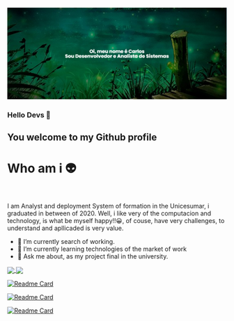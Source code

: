 [![MasterHead](https://github.com/carlos614/carlos614/blob/main/banner%20.png?raw=true)](https://github.com/carlos614)


### Hello Devs 👋

## You welcome to my Github profile

# Who am i 👽
<br>

I am Analyst and deployment System of formation in the Unicesumar, i graduated in between of 2020. Well, i like very of the computacion and technology, is what be myself happy!!😀, of couse, have very challenges, to understand and apllicaded is very value. 


- 🔭 I’m currently search of working. 
- 🌱 I’m currently learning technologies of the market of work
- 💬 Ask me about, as my project final in the university.

<a href="https://github.com/carlos614?tab=repositories">
  <img align="center" src="https://github-readme-stats.vercel.app/api?username=carlos614&show_icons=true&theme=merko" />
</a>
<a href="https://github.com/carlos614?tab=repositories">
  <img align="center" src="https://github-readme-stats.vercel.app/api/top-langs/?username=carlos614&layout=compact&theme=transparent&langs_count=8)](https://github.com/carlos614?tab=repositories" />
</a>
<br>



[![Readme Card](https://github-readme-stats.vercel.app/api/pin/?username=carlos614&repo=ChatBotGPT&show_owner=true&theme=dark)](https://github.com/carlos614/ChatBotGPT)

[![Readme Card](https://github-readme-stats.vercel.app/api/pin/?username=carlos614&repo=OrientadoObjetosAndDAO&show_owner=true&theme=dark)](https://github.com/carlos614/OrientadoObjetosAndDAO)

[![Readme Card](https://github-readme-stats.vercel.app/api/pin/?username=carlos614&repo=LivrariaANGULAR&show_owner=true&theme=dark)](https://github.com/carlos614/LivrariaANGULAR)








